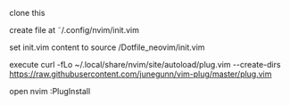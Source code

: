 
clone this

create file at
˜/.config/nvim/init.vim

set init.vim content to
source <cloned-repo-location>/Dotfile_neovim/init.vim

execute
curl -fLo ~/.local/share/nvim/site/autoload/plug.vim --create-dirs https://raw.githubusercontent.com/junegunn/vim-plug/master/plug.vim

open nvim
:PlugInstall

